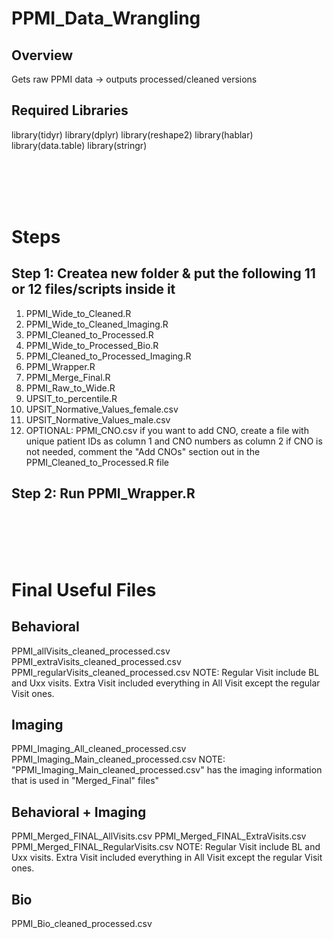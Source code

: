 # PPMI_Data_Wrangling

## Overview
Gets raw PPMI data -> outputs processed/cleaned versions

## Required Libraries
library(tidyr)
library(dplyr)
library(reshape2)
library(hablar)
library(data.table)
library(stringr)


<br/><br/>
<br/><br/>
# Steps
## Step 1: Createa new folder & put the following 11 or 12 files/scripts inside it
1. PPMI_Wide_to_Cleaned.R
2. PPMI_Wide_to_Cleaned_Imaging.R
3. PPMI_Cleaned_to_Processed.R
4. PPMI_Wide_to_Processed_Bio.R 
5. PPMI_Cleaned_to_Processed_Imaging.R
6. PPMI_Wrapper.R
7. PPMI_Merge_Final.R
8. PPMI_Raw_to_Wide.R
9. UPSIT_to_percentile.R
10. UPSIT_Normative_Values_female.csv 
11. UPSIT_Normative_Values_male.csv
12. OPTIONAL: PPMI_CNO.csv
        if you want to add CNO, create a file with unique patient IDs as column 1 and CNO numbers as column 2
        if CNO is not needed, comment the "Add CNOs" section out in the PPMI_Cleaned_to_Processed.R file

## Step 2: Run PPMI_Wrapper.R


<br/><br/>
<br/><br/>
# Final Useful Files
## Behavioral
PPMI_allVisits_cleaned_processed.csv
PPMI_extraVisits_cleaned_processed.csv
PPMI_regularVisits_cleaned_processed.csv
NOTE: Regular Visit include BL and Uxx visits. Extra Visit included everything in All Visit except the regular Visit ones.

## Imaging
PPMI_Imaging_All_cleaned_processed.csv
PPMI_Imaging_Main_cleaned_processed.csv
NOTE: "PPMI_Imaging_Main_cleaned_processed.csv" has the imaging information that is used in "Merged_Final" files"

## Behavioral + Imaging
PPMI_Merged_FINAL_AllVisits.csv
PPMI_Merged_FINAL_ExtraVisits.csv
PPMI_Merged_FINAL_RegularVisits.csv
NOTE: Regular Visit include BL and Uxx visits. Extra Visit included everything in All Visit except the regular Visit ones.

## Bio
PPMI_Bio_cleaned_processed.csv
